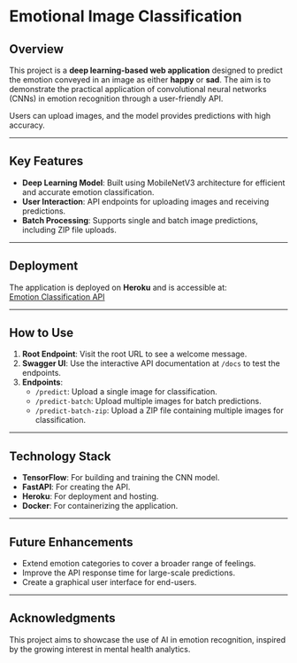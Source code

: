 # Emotional Image Classification

## Overview
This project is a **deep learning-based web application** designed to predict the emotion conveyed in an image as either **happy** or **sad**. The aim is to demonstrate the practical application of convolutional neural networks (CNNs) in emotion recognition through a user-friendly API.

Users can upload images, and the model provides predictions with high accuracy.

---

## Key Features
- **Deep Learning Model**: Built using MobileNetV3 architecture for efficient and accurate emotion classification.
- **User Interaction**: API endpoints for uploading images and receiving predictions.
- **Batch Processing**: Supports single and batch image predictions, including ZIP file uploads.

---

## Deployment
The application is deployed on **Heroku** and is accessible at:  
[Emotion Classification API](https://emotion-classifier-app-636425c67bdf.herokuapp.com/docs)

---

## How to Use
1. **Root Endpoint**: Visit the root URL to see a welcome message.
2. **Swagger UI**: Use the interactive API documentation at `/docs` to test the endpoints.
3. **Endpoints**:
   - `/predict`: Upload a single image for classification.
   - `/predict-batch`: Upload multiple images for batch predictions.
   - `/predict-batch-zip`: Upload a ZIP file containing multiple images for classification.

---

## Technology Stack
- **TensorFlow**: For building and training the CNN model.
- **FastAPI**: For creating the API.
- **Heroku**: For deployment and hosting.
- **Docker**: For containerizing the application.

---

## Future Enhancements
- Extend emotion categories to cover a broader range of feelings.
- Improve the API response time for large-scale predictions.
- Create a graphical user interface for end-users.

---

## Acknowledgments
This project aims to showcase the use of AI in emotion recognition, inspired by the growing interest in mental health analytics.
